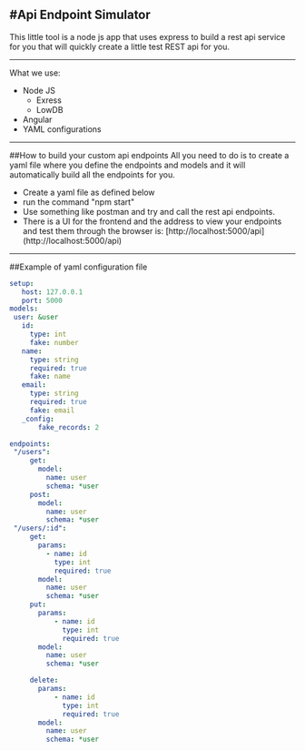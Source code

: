 #Api Endpoint Simulator
---
This little tool is a node js app that uses express to build a rest api service for you that will
quickly create a little test REST api for you.

---
What we use:
- Node JS
    - Exress
    - LowDB
- Angular
- YAML configurations

---
##How to build your custom api endpoints
All you need to do is to create a yaml file where you define the endpoints and models and it will automatically build 
all the endpoints for you.


- Create a yaml file as defined below
- run the command "npm start"
- Use something like postman and try and call the rest api endpoints.
- There is a UI for the frontend and the address to view your endpoints and test them through the browser is: [http://localhost:5000/api] (http://localhost:5000/api)
---
##Example of yaml configuration file
 ```yaml
 setup:
    host: 127.0.0.1
    port: 5000
models:
  user: &user
    id:
      type: int
      fake: number
    name:
      type: string
      required: true
      fake: name
    email:
      type: string
      required: true
      fake: email
    _config:
        fake_records: 2

endpoints:
  "/users":
      get:        
        model:
          name: user
          schema: *user
      post:
        model:
          name: user
          schema: *user
  "/users/:id":
      get:
        params:
          - name: id
            type: int
            required: true
        model:
          name: user
          schema: *user
      put:
        params:
            - name: id
              type: int
              required: true
        model:
          name: user
          schema: *user

      delete:
        params:
            - name: id
              type: int
              required: true
        model:
          name: user
          schema: *user
            
 ```
